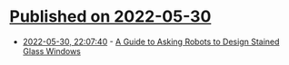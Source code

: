 # [Published on 2022-05-30](index.md)

* [2022-05-30, 22:07:40](https://news.ycombinator.com/item?id=31564152) - [A Guide to Asking Robots to Design Stained Glass Windows](https://astralcodexten.substack.com/p/a-guide-to-asking-robots-to-design)
